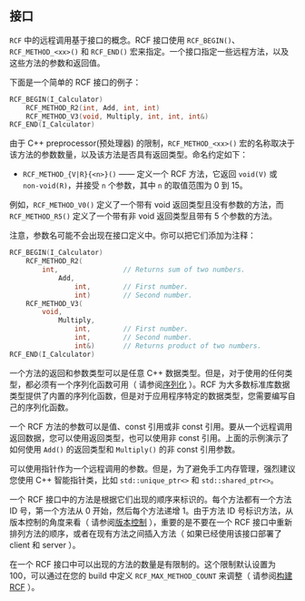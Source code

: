 <!--
 * @Author: haoluo
 * @Date: 2019-07-15 11:42:01
 * @LastEditors: haoluo
 * @LastEditTime: 2019-07-16 12:38:27
 * @Description: file content
 -->
## 接口
`RCF` 中的远程调用基于接口的概念。RCF 接口使用 `RCF_BEGIN()`、`RCF_METHOD_<xx>()` 和 `RCF_END()` 宏来指定。一个接口指定一些远程方法，以及这些方法的参数和返回值。

下面是一个简单的 RCF 接口的例子：
```cpp
RCF_BEGIN(I_Calculator)
    RCF_METHOD_R2(int, Add, int, int)
    RCF_METHOD_V3(void, Multiply, int, int, int&)
RCF_END(I_Calculator)
```
由于 C++ preprocessor(预处理器) 的限制，`RCF_METHOD_<xx>()` 宏的名称取决于该方法的参数数量，以及该方法是否具有返回类型。命名约定如下：

- `RCF_METHOD_{V|R}{<n>}()` —— 定义一个 RCF 方法，它返回 `void(V)` 或 `non-void(R)`，并接受 `n` 个参数，其中 `n` 的取值范围为 0 到 15。

例如，`RCF_METHOD_V0()` 定义了一个带有 void 返回类型且没有参数的方法，而 `RCF_METHOD_R5()` 定义了一个带有非 void 返回类型且带有 5 个参数的方法。

注意，参数名可能不会出现在接口定义中。你可以把它们添加为注释：
```cpp
RCF_BEGIN(I_Calculator)
    RCF_METHOD_R2(
        int,                // Returns sum of two numbers.
            Add, 
                int,        // First number.
                int)        // Second number.
    RCF_METHOD_V3(
        void, 
            Multiply, 
                int,        // First number.
                int,        // Second number.
                int&)       // Returns product of two numbers.
RCF_END(I_Calculator)
```
一个方法的返回和参数类型可以是任意 C++ 数据类型。但是，对于使用的任何类型，都必须有一个序列化函数可用（ 请参阅[序列化](https://love2.io/@lh786020019/doc/RCF-3.1/user_guide/serialization.md) ）。RCF 为大多数标准库数据类型提供了内置的序列化函数，但是对于应用程序特定的数据类型，您需要编写自己的序列化函数。

一个 RCF 方法的参数可以是值、const 引用或非 const 引用。要从一个远程调用返回数据，您可以使用返回类型，也可以使用非 const 引用。上面的示例演示了如何使用 `Add()` 的返回类型和 `Multiply()` 的非 const 引用参数。

可以使用指针作为一个远程调用的参数。但是，为了避免手工内存管理，强烈建议您使用 C++ 智能指针类，比如 `std::unique_ptr<>` 和 `std::shared_ptr<>`。

一个 RCF 接口中的方法是根据它们出现的顺序来标识的。每个方法都有一个方法 ID 号，第一个方法从 0 开始，然后每个方法递增 1。由于方法 ID 号标识方法，从版本控制的角度来看（ 请参阅[版本控制](https://love2.io/@lh786020019/doc/RCF-3.1/user_guide/versioning.md) ），重要的是不要在一个 RCF 接口中重新排列方法的顺序，或者在现有方法之间插入方法（ 如果已经使用该接口部署了 client 和 server ）。

在一个 RCF 接口中可以出现的方法的数量是有限制的。这个限制默认设置为100，可以通过在您的 build 中定义 `RCF_MAX_METHOD_COUNT` 来调整（ 请参阅[构建 RCF](https://love2.io/@lh786020019/doc/RCF-3.1/building_RCF/index.md) ）。